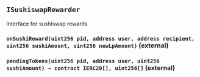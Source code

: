 ## `ISushiswapRewarder`



Interface for sushiswap rewards


### `onSushiReward(uint256 pid, address user, address recipient, uint256 sushiAmount, uint256 newLpAmount)` (external)





### `pendingTokens(uint256 pid, address user, uint256 sushiAmount) → contract IERC20[], uint256[]` (external)






